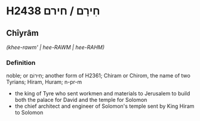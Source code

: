 # H2438 חִירָם / חירם

## Chîyrâm

_(khee-rawm' | hee-RAWM | hee-RAHM)_

### Definition

noble; or חִירוֹם; another form of H2361; Chiram or Chirom, the name of two Tyrians; Hiram, Huram; n-pr-m

- the king of Tyre who sent workmen and materials to Jerusalem to build both the palace for David and the temple for Solomon
- the chief architect and engineer of Solomon's temple sent by King Hiram to Solomon
